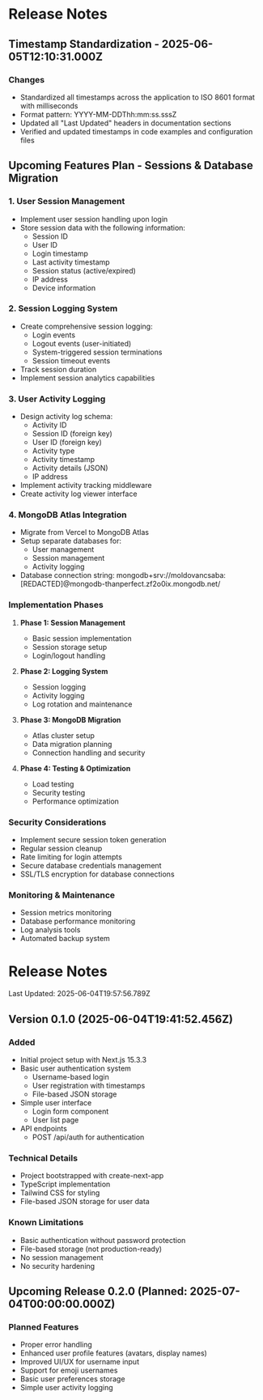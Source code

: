 # Release Notes

## Timestamp Standardization - 2025-06-05T12:10:31.000Z

### Changes
- Standardized all timestamps across the application to ISO 8601 format with milliseconds
- Format pattern: YYYY-MM-DDThh:mm:ss.sssZ
- Updated all "Last Updated" headers in documentation sections
- Verified and updated timestamps in code examples and configuration files

## Upcoming Features Plan - Sessions & Database Migration

### 1. User Session Management
- Implement user session handling upon login
- Store session data with the following information:
  - Session ID
  - User ID
  - Login timestamp
  - Last activity timestamp
  - Session status (active/expired)
  - IP address
  - Device information

### 2. Session Logging System
- Create comprehensive session logging:
  - Login events
  - Logout events (user-initiated)
  - System-triggered session terminations
  - Session timeout events
- Track session duration
- Implement session analytics capabilities

### 3. User Activity Logging
- Design activity log schema:
  - Activity ID
  - Session ID (foreign key)
  - User ID (foreign key)
  - Activity type
  - Activity timestamp
  - Activity details (JSON)
  - IP address
- Implement activity tracking middleware
- Create activity log viewer interface

### 4. MongoDB Atlas Integration
- Migrate from Vercel to MongoDB Atlas
- Setup separate databases for:
  - User management
  - Session management
  - Activity logging
- Database connection string: mongodb+srv://moldovancsaba:[REDACTED]@mongodb-thanperfect.zf2o0ix.mongodb.net/

### Implementation Phases
1. **Phase 1: Session Management**
   - Basic session implementation
   - Session storage setup
   - Login/logout handling

2. **Phase 2: Logging System**
   - Session logging
   - Activity logging
   - Log rotation and maintenance

3. **Phase 3: MongoDB Migration**
   - Atlas cluster setup
   - Data migration planning
   - Connection handling and security

4. **Phase 4: Testing & Optimization**
   - Load testing
   - Security testing
   - Performance optimization

### Security Considerations
- Implement secure session token generation
- Regular session cleanup
- Rate limiting for login attempts
- Secure database credentials management
- SSL/TLS encryption for database connections

### Monitoring & Maintenance
- Session metrics monitoring
- Database performance monitoring
- Log analysis tools
- Automated backup system

# Release Notes

Last Updated: 2025-06-04T19:57:56.789Z

## Version 0.1.0 (2025-06-04T19:41:52.456Z)

### Added
- Initial project setup with Next.js 15.3.3
- Basic user authentication system
  - Username-based login
  - User registration with timestamps
  - File-based JSON storage
- Simple user interface
  - Login form component
  - User list page
- API endpoints
  - POST /api/auth for authentication

### Technical Details
- Project bootstrapped with create-next-app
- TypeScript implementation
- Tailwind CSS for styling
- File-based JSON storage for user data

### Known Limitations
- Basic authentication without password protection
- File-based storage (not production-ready)
- No session management
- No security hardening

## Upcoming Release 0.2.0 (Planned: 2025-07-04T00:00:00.000Z)

### Planned Features
- Proper error handling
- Enhanced user profile features (avatars, display names)
- Improved UI/UX for username input
- Support for emoji usernames
- Basic user preferences storage
- Simple user activity logging

